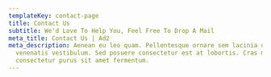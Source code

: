 ```yaml
---
templateKey: contact-page
title: Contact Us
subtitle: We'd Love To Help You, Feel Free To Drop A Mail
meta_title: Contact Us | Ad2
meta_description: Aenean eu leo quam. Pellentesque ornare sem lacinia quam
  venenatis vestibulum. Sed posuere consectetur est at lobortis. Cras mattis
  consectetur purus sit amet fermentum.
---
```

